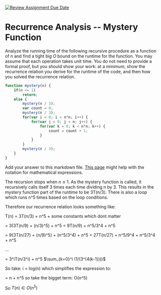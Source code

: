 [![Review Assignment Due Date](https://classroom.github.com/assets/deadline-readme-button-24ddc0f5d75046c5622901739e7c5dd533143b0c8e959d652212380cedb1ea36.svg)](https://classroom.github.com/a/OlW38W4k)
# Recurrence Analysis -- Mystery Function

Analyze the running time of the following recursive procedure as a function of
$n$ and find a tight big $O$ bound on the runtime for the function. You may
assume that each operation takes unit time. You do not need to provide a formal
proof, but you should show your work: at a minimum, show the recurrence relation
you derive for the runtime of the code, and then how you solved the recurrence
relation.

```javascript
function mystery(n) {
    if(n <= 1)
        return;
    else {
        mystery(n / 3);
        var count = 0;
        mystery(n / 3);
        for(var i = 0; i < n*n; i++) {
            for(var j = 0; j < n; j++) {
                for(var k = 0; k < n*n; k++) {
                    count = count + 1;
                }
            }
        }
        mystery(n / 3);
    }
}
```

Add your answer to this markdown file. [This
page](https://docs.github.com/en/get-started/writing-on-github/working-with-advanced-formatting/writing-mathematical-expressions)
might help with the notation for mathematical expressions.

The recursion stops when $n \le 1$. As the mystery function is called, it recursively calls 
itself 3 times each time dividing n by 3. This results in the mystery function part of the 
runtime to be 3T(n/3).
There is also a loop which runs n^5 times based on the loop conditions.

Therefore our recurrence relation looks something like:

T(n) = 3T(n/3) + n^5 + some constants which dont matter
    
   = 3(3T(n/9) + (n/3)^5) + n^5 = 9T(n/9) + n^5/3^4 + n^5
         
   = 9(3T(n/27) + (n/9)^5) + (n^5/3^4) + n^5 = 27T(n/27) + n^5/9^4 + n^5/3^4 + n^5
         
 ...
 
   = 3^iT(n/3^i) + n^5 $\sum_{k=0}^i (1/(3^(4(k-1))))$
         
So take: i = log(n) which simplifies the expression to:
    
   = n + n^5 so take the bigget term: O(n^5)

So $T(n) \in O(n^5)$

